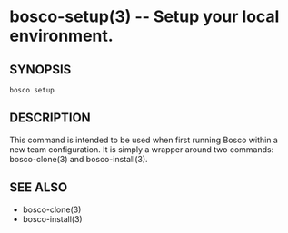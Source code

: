 bosco-setup(3) -- Setup your local environment.
==============================================

## SYNOPSIS

    bosco setup

## DESCRIPTION

This command is intended to be used when first running Bosco within a new team configuration.  It is simply a wrapper around two commands: bosco-clone(3) and bosco-install(3).

## SEE ALSO

* bosco-clone(3)
* bosco-install(3)

